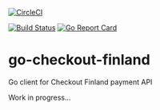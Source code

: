 [![CircleCI](https://circleci.com/gh/bescom/go-checkout-finland.svg?style=svg)](https://circleci.com/gh/bescom/go-checkout-finland)

[![Build Status](https://travis-ci.com/bescom/go-checkout-finland.svg?branch=master)](https://travis-ci.com/bescom/go-checkout-finland)
[![Go Report Card](https://goreportcard.com/badge/github.com/bescom/go-checkout-finland)](https://goreportcard.com/report/github.com/bescom/go-checkout-finland)

# go-checkout-finland
Go client for Checkout Finland payment API

Work in progress...
